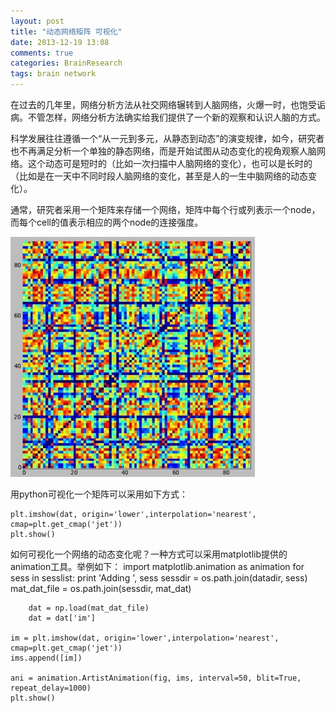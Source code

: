 ```yaml
---
layout: post
title: "动态网络矩阵 可视化"
date: 2013-12-19 13:08
comments: true
categories: BrainResearch
tags: brain network
---
```

在过去的几年里，网络分析方法从社交网络辗转到人脑网络，火爆一时，也饱受诟病。不管怎样，网络分析方法确实给我们提供了一个新的观察和认识人脑的方式。

科学发展往往遵循一个“从一元到多元，从静态到动态”的演变规律，如今，研究者也不再满足分析一个单独的静态网络，而是开始试图从动态变化的视角观察人脑网络。这个动态可是短时的（比如一次扫描中人脑网络的变化），也可以是长时的（比如是在一天中不同时段人脑网络的变化，甚至是人的一生中脑网络的动态变化）。

通常，研究者采用一个矩阵来存储一个网络，矩阵中每个行或列表示一个node，而每个cell的值表示相应的两个node的连接强度。

![网络矩阵](/images/post_images/mat_imshow.jpg "网络矩阵")
<!--more-->
用python可视化一个矩阵可以采用如下方式：

	plt.imshow(dat, origin='lower',interpolation='nearest', cmap=plt.get_cmap('jet'))
	plt.show()

如何可视化一个网络的动态变化呢？一种方式可以采用matplotlib提供的animation工具。举例如下：
	import matplotlib.animation as animation
	for sess in sesslist:
    	print 'Adding ', sess
    	sessdir = os.path.join(datadir, sess)
    	mat_dat_file = os.path.join(sessdir, mat_dat)
    
    	dat = np.load(mat_dat_file)
    	dat = dat['im']

    im = plt.imshow(dat, origin='lower',interpolation='nearest', cmap=plt.get_cmap('jet'))
    ims.append([im])
    
	ani = animation.ArtistAnimation(fig, ims, interval=50, blit=True, repeat_delay=1000)
	plt.show()


